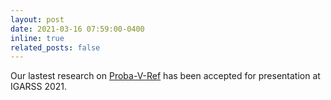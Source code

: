 ```yaml
---
layout: post
date: 2021-03-16 07:59:00-0400
inline: true
related_posts: false
---
```


Our lastest research on <a href="https://arxiv.org/pdf/2101.10200.pdf">Proba-V-Ref</a> has been accepted for presentation at IGARSS 2021.

